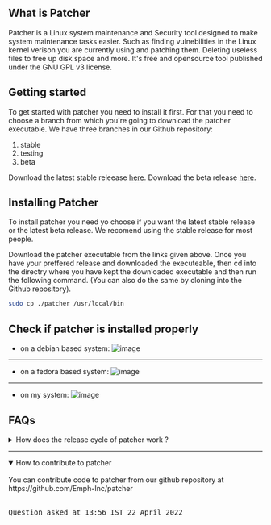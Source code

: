 ## What is Patcher

Patcher is a Linux system maintenance and Security tool designed to make system maintenance tasks easier. Such as finding vulnebilities in the    Linux kernel verison you are currently using and patching them. Deleting useless files to free up disk space and more. It's free and opensource tool published under the GNU GPL v3 license.

## Getting started
To get started with patcher you need to install it first. For that you need to choose a branch from which you're going to download the patcher executable.
We have three branches in our Github repository:
1. stable
2. testing
3. beta

Download the latest stable releease [here](https://github.com/Emph-Inc/patcher/releases/download/stable-0.1.14/patcher).
Download the beta release [here](https://github.com/Emph-Inc/patcher/releases/download/beta-0.1.16/patcher).

## Installing Patcher
To install patcher you need yo choose if you want the latest stable release or the latest beta release. We recomend using the stable release for most people. 

Download the patcher executable from the links given above. Once you have your preffered release and downloaded the executeable, then cd into the directry where you have kept the downloaded executable and then run the following command. (You can also do the same by cloning into the Github repository).
```bash
sudo cp ./patcher /usr/local/bin
```
## Check if patcher is installed properly
* on a debian based system:
![image](https://user-images.githubusercontent.com/104187311/165019626-4daaf15f-d47e-43c4-b7c9-c525498f0b3a.png)
---
* on a fedora based system:
![image](https://user-images.githubusercontent.com/104187311/165018722-46efa242-be14-433d-8d5d-d9e19bf3a718.png)
---
* on my system:
![image](https://user-images.githubusercontent.com/104187311/165705109-2ef50228-ce13-4922-bd97-f1cb342bc688.png)


## FAQs
<details>
<summary>How does the release cycle of patcher work ?</summary>
<br>
Patcher's release cycle has three main brachnes. The stable branch, the testing branch and the beta branch. The beta branch is where new feautres are added to patcher and they are worked. The beta branch's code has some bugs which get's patched in the testing branch. In the testing the code from the beta branch gets edited to make if faster and more lightweight. We aslo try patcher on different architectures and also on different distros before releasing it to the stable brach. We recomend you to use the stable version of patcher to avoid errors and bugs.
<br><br>
<pre>
Question asked at 16:33 UTC 23 April 2022
</pre>
</details>

---

<details open>
<summary>How to contribute to patcher</summary>
<br>
You can contribute code to patcher from our github repository at https://github.com/Emph-Inc/patcher
<br><br>
<pre>
Question asked at 13:56 IST 22 April 2022
</pre>
</details>
